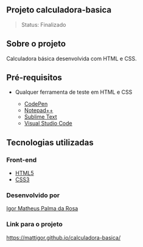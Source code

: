 ## Projeto calculadora-basica

> Status: Finalizado

## Sobre o projeto

Calculadora básica desenvolvida com HTML e CSS.

## Pré-requisitos

- Qualquer ferramenta de teste em HTML e CSS

  - [CodePen](https://codepen.io/)
  - [Notepad++](https://notepad-plus-plus.org/)
  - [Sublime Text](https://www.sublimetext.com/)
  - [Visual Studio Code](https://code.visualstudio.com/)

## Tecnologias utilizadas

### Front-end

 - [HTML5](https://devdocs.io/html/)
 - [CSS3](https://devdocs.io/css/)

### Desenvolvido por

[Igor Matheus Palma da Rosa](https://github.com/mattigor/)

### Link para o projeto

https://mattigor.github.io/calculadora-basica/
